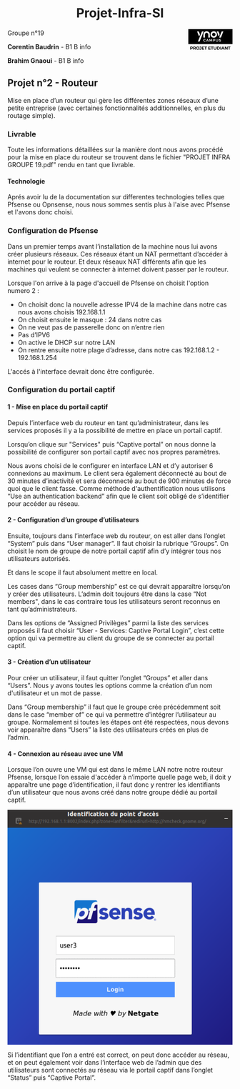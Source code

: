<h1 align="center"> Projet-Infra-SI </h1>
<img src="logo-ynov.jpg" align="right">
<p>Groupe n°19</p>
<p><B>Corentin Baudrin</B> - B1 B info</p>
<p><B>Brahim Gnaoui</B> - B1 B info</p> 


<h2> Projet n°2 - Routeur</h2>
Mise en place d’un routeur qui gère les différentes zones réseaux d’une petite entreprise (avec
certaines fonctionnalités additionnelles, en plus du routage simple).

### Livrable

Toute les informations détaillées sur la manière dont nous avons procédé pour la mise en place du routeur se trouvent dans le fichier "PROJET INFRA GROUPE 19.pdf" rendu en tant que livrable.

#### Technologie

Aprés avoir lu de la documentation sur differentes technologies telles que Pfsense ou Opnsense, nous nous sommes sentis plus à l'aise avec Pfsense et l'avons donc choisi.

<h3>Configuration de Pfsense</h3>

Dans un premier temps avant l’installation de la machine nous lui avons créer plusieurs réseaux. Ces réseaux étant un NAT permettant d’accéder à internet pour le routeur. Et deux réseaux NAT différents afin que les machines qui veulent se connecter à internet doivent passer par le routeur.

Lorsque l'on arrive à la page d'accueil de Pfsense on choisit l'option numero 2 :

- On choisit donc la nouvelle adresse IPV4 de la machine dans notre cas nous avons choisis 192.168.1.1
- On choisit ensuite le masque : 24 dans notre cas
- On ne veut pas de passerelle donc on n’entre rien 
- Pas d’IPV6
- On active le DHCP sur notre LAN
- On rentre ensuite notre plage d’adresse, dans notre cas 192.168.1.2 - 192.168.1.254

L'accés à l'interface devrait donc être configurée.

<h3>Configuration du portail captif</h3>

####  1 - Mise en place du portail captif

Depuis l’interface web du routeur en tant qu’administrateur, dans les services proposés il y a la possibilité de mettre en place un portail captif.

Lorsqu’on clique sur "Services" puis “Captive portal” on nous donne la possibilité de configurer son portail captif avec nos propres paramètres.

Nous avons choisi de le configurer en interface LAN et d’y autoriser 6 connexions au maximum.
Le client sera également déconnecté au bout de 30 minutes d’inactivité et sera déconnecté au bout de 900 minutes de force quoi que le client fasse.
Comme méthode d'authentification nous utilisons “Use an authentication backend” afin que le client soit obligé de s’identifier pour accéder au réseau.

####  2 - Configuration d’un groupe d’utilisateurs 

Ensuite, toujours dans l’interface web du routeur, on est aller dans l’onglet “System” puis dans “User manager”.
Il faut choisir la rubrique “Groups”. On choisit le nom de groupe de notre portail captif afin d’y intégrer tous nos utilisateurs autorisés.

Et dans le scope il faut absolument mettre en local.

Les cases dans “Group membership” est ce qui devrait apparaître lorsqu’on y créer des utilisateurs. L’admin doit toujours être dans la case “Not members", dans le cas contraire tous les utilisateurs seront reconnus en tant qu’administrateurs.

Dans les options de “Assigned Privilèges” parmi la liste des services proposés il faut choisir “User - Services: Captive Portal Login”, c’est cette option qui va permettre au client du groupe de se connecter au portail captif.

#### 3 - Création d’un utilisateur

Pour créer un utilisateur, il faut quitter l’onglet “Groups” et aller dans “Users”. Nous y avons toutes les options comme la création d’un nom d'utilisateur et un mot de passe.

Dans “Group membership” il faut que le groupe crée précédemment soit dans le case “member of” ce qui va permettre d'intégrer l’utilisateur au groupe.
Normalement si toutes les étapes ont été respectées, nous devons voir apparaître dans “Users” la liste des utilisateurs créés en plus de l’admin. 

#### 4 - Connexion au réseau avec une VM

Lorsque l’on ouvre une VM qui est dans le même LAN notre notre routeur Pfsense, lorsque l’on essaie d'accéder à n’importe quelle page web, il doit y apparaître une page d’identification, il faut donc y rentrer les identifiants d’un utilisateur que nous avons créé dans notre groupe dédié au portail captif.

<img src="Hotspot.png" align="center">

Si l’identifiant que l’on a entré est correct, on peut donc accéder au réseau, et on peut également voir dans l’interface web de l’admin que des utilisateurs sont connectés au réseau via le portail captif dans l’onglet “Status” puis “Captive Portal”.
